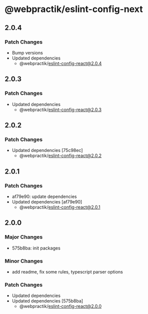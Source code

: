 # @webpractik/eslint-config-next

## 2.0.4

### Patch Changes

- Bump versions
- Updated dependencies
    - @webpractik/eslint-config-react@2.0.4

## 2.0.3

### Patch Changes

- Updated dependencies
    - @webpractik/eslint-config-react@2.0.3

## 2.0.2

### Patch Changes

- Updated dependencies [75c98ec]
    - @webpractik/eslint-config-react@2.0.2

## 2.0.1

### Patch Changes

- af79e90: update dependencies
- Updated dependencies [af79e90]
    - @webpractik/eslint-config-react@2.0.1

## 2.0.0

### Major Changes

- 575b8ba: init packages

### Minor Changes

- add readme, fix some rules, typescript parser options

### Patch Changes

- Updated dependencies
- Updated dependencies [575b8ba]
    - @webpractik/eslint-config-react@2.0.0
